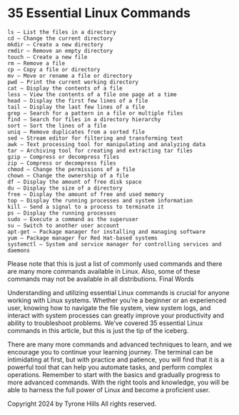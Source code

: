 # 35 Essential Linux Commands

    ls – List the files in a directory
    cd – Change the current directory
    mkdir – Create a new directory
    rmdir – Remove an empty directory
    touch – Create a new file
    rm – Remove a file
    cp – Copy a file or directory
    mv – Move or rename a file or directory
    pwd – Print the current working directory
    cat – Display the contents of a file
    less – View the contents of a file one page at a time
    head – Display the first few lines of a file
    tail – Display the last few lines of a file
    grep – Search for a pattern in a file or multiple files
    find – Search for files in a directory hierarchy
    sort – Sort the lines of a file
    uniq – Remove duplicates from a sorted file
    sed – Stream editor for filtering and transforming text
    awk – Text processing tool for manipulating and analyzing data
    tar – Archiving tool for creating and extracting tar files
    gzip – Compress or decompress files
    zip – Compress or decompress files
    chmod – Change the permissions of a file
    chown – Change the ownership of a file
    df – Display the amount of free disk space
    du – Display the size of a directory
    free – Display the amount of free and used memory
    top – Display the running processes and system information
    kill – Send a signal to a process to terminate it
    ps – Display the running processes
    sudo – Execute a command as the superuser
    su – Switch to another user account
    apt-get – Package manager for installing and managing software
    yum – Package manager for Red Hat-based systems
    systemctl – System and service manager for controlling services and daemons

Please note that this is just a list of commonly used commands and there are many more commands available in Linux. Also, some of these commands may not be available in all distributions.
Final Words

Understanding and utilizing essential Linux commands is crucial for anyone working with Linux systems. Whether you’re a beginner or an experienced user, knowing how to navigate the file system, view system logs, and interact with system processes can greatly improve your productivity and ability to troubleshoot problems. We’ve covered 35 essential Linux commands in this article, but this is just the tip of the iceberg.

There are many more commands and advanced techniques to learn, and we encourage you to continue your learning journey. The terminal can be intimidating at first, but with practice and patience, you will find that it is a powerful tool that can help you automate tasks, and perform complex operations. Remember to start with the basics and gradually progress to more advanced commands. With the right tools and knowledge, you will be able to harness the full power of Linux and become a proficient user.

Copyright 2024 by Tyrone Hills All rights reserved.
